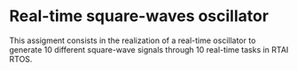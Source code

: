 # Real-time square-waves oscillator

This assigment consists in the realization of a real-time oscillator to generate 10 different square-wave signals through 10 real-time tasks in RTAI RTOS.
